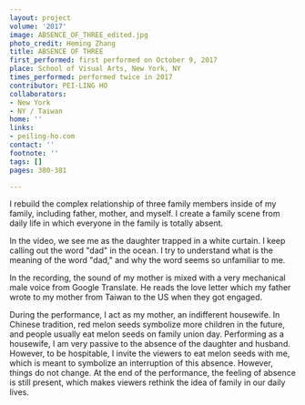 ```yaml
---
layout: project
volume: '2017'
image: ABSENCE_OF_THREE_edited.jpg
photo_credit: Heming Zhang
title: ABSENCE OF THREE
first_performed: first performed on October 9, 2017
place: School of Visual Arts, New York, NY
times_performed: performed twice in 2017
contributor: PEI-LING HO
collaborators:
- New York
- NY / Taiwan
home: ''
links:
- peiling-ho.com
contact: ''
footnote: ''
tags: []
pages: 380-381

---
```


I rebuild the complex relationship of three family members inside of my family, including father, mother, and myself. I create a family scene from daily life in which everyone in the family is totally absent.

In the video, we see me as the daughter trapped in a white curtain. I keep calling out the word "dad" in the ocean. I try to understand what is the meaning of the word "dad," and why the word seems so unfamiliar to me.

In the recording, the sound of my mother is mixed with a very mechanical male voice from Google Translate. He reads the love letter which my father wrote to my mother from Taiwan to the US when they got engaged.

During the performance, I act as my mother, an indifferent housewife. In Chinese tradition, red melon seeds symbolize more children in the future, and people usually eat melon seeds on family union day. Performing as a housewife, I am very passive to the absence of the daughter and husband. However, to be hospitable, I invite the viewers to eat melon seeds with me, which is meant to symbolize an interruption of this absence. However, things do not change. At the end of the performance, the feeling of absence is still present, which makes viewers rethink the idea of family in our daily lives.
